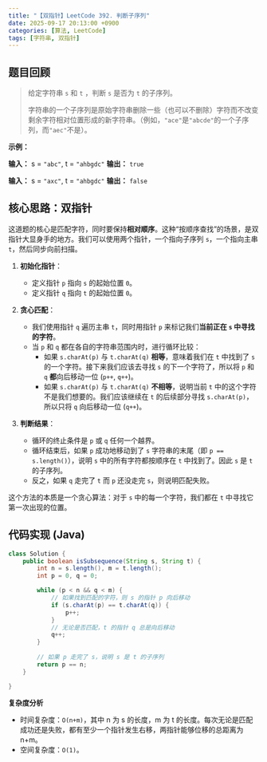 ```yaml
---
title: "【双指针】LeetCode 392. 判断子序列"
date: 2025-09-17 20:13:00 +0900
categories: [算法, LeetCode]
tags: [字符串, 双指针]
---
```


## 题目回顾

> 给定字符串 `s` 和 `t` ，判断 `s` 是否为 `t` 的子序列。
>
> 字符串的一个子序列是原始字符串删除一些（也可以不删除）字符而不改变剩余字符相对位置形成的新字符串。（例如，`"ace"`是`"abcde"`的一个子序列，而`"aec"`不是）。

**示例：**

**输入：** s = `"abc"`, t = `"ahbgdc"`
**输出：** `true`

**输入：** s = `"axc"`, t = `"ahbgdc"`
**输出：** `false`

## 核心思路：双指针

这道题的核心是匹配字符，同时要保持**相对顺序**。这种“按顺序查找”的场景，是双指针大显身手的地方。我们可以使用两个指针，一个指向子序列 `s`，一个指向主串 `t`，然后同步向前扫描。

1.  **初始化指针**：
    * 定义指针 `p` 指向 `s` 的起始位置 `0`。
    * 定义指针 `q` 指向 `t` 的起始位置 `0`。

2.  **贪心匹配**：
    * 我们使用指针 `q` 遍历主串 `t`，同时用指针 `p` 来标记我们**当前正在 `s` 中寻找的字符**。
    * 当 `p` 和 `q` 都在各自的字符串范围内时，进行循环比较：
        * 如果 `s.charAt(p)` 与 `t.charAt(q)` **相等**，意味着我们在 `t` 中找到了 `s` 的一个字符。接下来我们应该去寻找 `s` 的下一个字符了，所以将 `p` 和 `q` **都**向后移动一位 (`p++`, `q++`)。
        * 如果 `s.charAt(p)` 与 `t.charAt(q)` **不相等**，说明当前 `t` 中的这个字符不是我们想要的。我们应该继续在 `t` 的后续部分寻找 `s.charAt(p)`，所以只将 `q` 向后移动一位 (`q++`)。

3.  **判断结果**：
    * 循环的终止条件是 `p` 或 `q` 任何一个越界。
    * 循环结束后，如果 `p` 成功地移动到了 `s` 字符串的末尾（即 `p == s.length()`），说明 `s` 中的所有字符都按顺序在 `t` 中找到了。因此 `s` 是 `t` 的子序列。
    * 反之，如果 `q` 走完了 `t` 而 `p` 还没走完 `s`，则说明匹配失败。

这个方法的本质是一个贪心算法：对于 `s` 中的每一个字符，我们都在 `t` 中寻找它第一次出现的位置。

## 代码实现 (Java)

```java
class Solution {
    public boolean isSubsequence(String s, String t) {
        int n = s.length(), m = t.length();
        int p = 0, q = 0;

        while (p < n && q < m) {
            // 如果找到匹配的字符，则 s 的指针 p 向后移动
            if (s.charAt(p) == t.charAt(q)) {
                p++;
            }
            // 无论是否匹配，t 的指针 q 总是向后移动
            q++;
        }
        
        // 如果 p 走完了 s，说明 s 是 t 的子序列
        return p == n;
    }

}

```

**复杂度分析**

- 时间复杂度：`O(n+m)`，其中 n 为 s 的长度，m 为 t 的长度。每次无论是匹配成功还是失败，都有至少一个指针发生右移，两指针能够位移的总距离为 n+m。
- 空间复杂度：`O(1)`。
